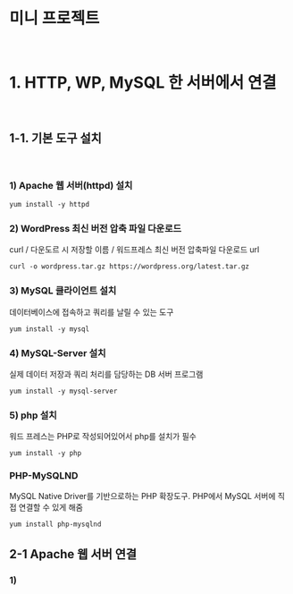 # 미니 프로젝트
<br>

# 1. HTTP, WP, MySQL 한 서버에서 연결
<br>

## 1-1. 기본 도구 설치
<br>

### 1) Apache 웹 서버(httpd) 설치
```
yum install -y httpd
```
### 2) WordPress 최신 버전 압축 파일 다운로드
curl / 다운도르 시 저장할 이름 / 워드프레스 최신 버전 압축파일 다운로드 url
```
curl -o wordpress.tar.gz https://wordpress.org/latest.tar.gz
```
### 3) MySQL 클라이언트 설치
데이터베이스에 접속하고 쿼리를 날릴 수 있는 도구
```
yum install -y mysql
```
### 4) MySQL-Server 설치
실제 데이터 저장과 쿼리 처리를 담당하는 DB 서버 프로그램
```
yum install -y mysql-server
```
### 5) php 설치
워드 프레스는 PHP로 작성되어있어서 php를 설치가 필수
```
yum install -y php
```
### PHP-MySQLND
MySQL Native Driver를 기반으로하는 PHP 확장도구. PHP에서 MySQL 서버에 직접 연결할 수 있게 해줌
```
yum install php-mysqlnd
```

## 2-1 Apache 웹 서버 연결
### 1) 
